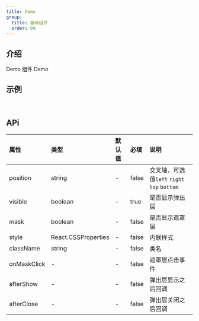 ```yaml
---
title: Demo
group:
  title: 基础组件
  order: 99
---
```


## 介绍

Demo 组件 Demo
​

## 示例

<!-- 可以通过code加载示例代码，dumi会帮我们做解析 -->

<code src="./demo/base.tsx"></code>

​

## APi

<!-- 会生成api表格 -->

| 属性        | 类型                | 默认值 | 必填  | 说明                                        |
| :---------- | :------------------ | :----- | :---- | :------------------------------------------ |
| position    | string              | -      | false | 交叉轴，可选值`left` `right` `top` `bottom` |
| visible     | boolean             | -      | true  | 是否显示弹出层                              |
| mask        | boolean             | -      | false | 是否显示遮罩层                              |
| style       | React.CSSProperties | -      | false | 内联样式                                    |
| className   | string              | -      | false | 类名                                        |
| onMaskClick | -                   | -      | false | 遮罩层点击事件                              |
| afterShow   | -                   | -      | false | 弹出层显示之后回调                          |
| afterClose  | -                   | -      | false | 弹出层关闭之后回调                          |
